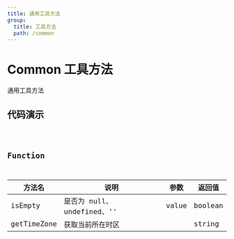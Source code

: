 ```yaml
---
title: 通用工具方法
group:
  title: 工具方法
  path: /common
---
```


# Common 工具方法

通用工具方法

## 代码演示

<code src="./demos/demo1.tsx">

## Function

| 方法名      | 说明                       | 参数  | 返回值  |
| ----------- | -------------------------- | ----- | ------- |
| isEmpty     | 是否为 null、undefined、'' | value | boolean |
| getTimeZone | 获取当前所在时区           |       | string  |
